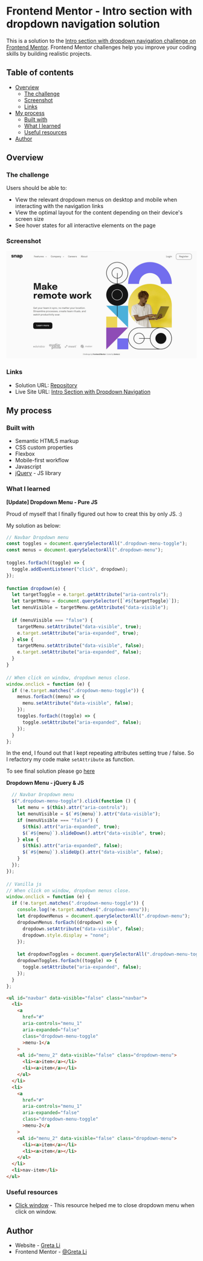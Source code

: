# Frontend Mentor - Intro section with dropdown navigation solution

This is a solution to the [Intro section with dropdown navigation challenge on Frontend Mentor](https://www.frontendmentor.io/challenges/intro-section-with-dropdown-navigation-ryaPetHE5). Frontend Mentor challenges help you improve your coding skills by building realistic projects.

## Table of contents

- [Overview](#overview)
  - [The challenge](#the-challenge)
  - [Screenshot](#screenshot)
  - [Links](#links)
- [My process](#my-process)
  - [Built with](#built-with)
  - [What I learned](#what-i-learned)
  - [Useful resources](#useful-resources)
- [Author](#author)

## Overview

### The challenge

Users should be able to:

- View the relevant dropdown menus on desktop and mobile when interacting with the navigation links
- View the optimal layout for the content depending on their device's screen size
- See hover states for all interactive elements on the page

### Screenshot

![](./screenshot.jpg)

### Links

- Solution URL: [Repository](https://github.com/GretaLi/Frontend-Mentor-Challenge/tree/main/Intro-section-with-dropdown-navigation-main)
- Live Site URL: [Intro Section with Dropdown Navigation](https://gretali.github.io/Frontend-Mentor-Challenge/Intro-section-with-dropdown-navigation-main)

## My process

### Built with

- Semantic HTML5 markup
- CSS custom properties
- Flexbox
- Mobile-first workflow
- Javascript
- [jQuery](https://jquery.com/) - JS library

### What I learned

**[Update] Dropdown Menu - Pure JS**

Proud of myself that I finally figured out how to creat this by only JS. :)

My solution as below:

```js
// Navbar Dropdown menu
const toggles = document.querySelectorAll(".dropdown-menu-toggle");
const menus = document.querySelectorAll(".dropdown-menu");

toggles.forEach((toggle) => {
  toggle.addEventListener("click", dropdown);
});

function dropdown(e) {
  let targetToggle = e.target.getAttribute("aria-controls");
  let targetMenu = document.querySelector([`#${targetToggle}`]);
  let menuVisible = targetMenu.getAttribute("data-visible");

  if (menuVisible === "false") {
    targetMenu.setAttribute("data-visible", true);
    e.target.setAttribute("aria-expanded", true);
  } else {
    targetMenu.setAttribute("data-visible", false);
    e.target.setAttribute("aria-expanded", false);
  }
}

// When click on window, dropdown menus close.
window.onclick = function (e) {
  if (!e.target.matches(".dropdown-menu-toggle")) {
    menus.forEach((menu) => {
      menu.setAttribute("data-visible", false);
    });
    toggles.forEach((toggle) => {
      toggle.setAttribute("aria-expanded", false);
    });
  }
};
```

In the end, I found out that I kept repeating attributes setting true / false. So I refactory my code make `setAttribute` as function.

To see final solution please go [here](https://github.com/GretaLi/Frontend-Mentor-Challenge/blob/main/Intro-section-with-dropdown-navigation-main/js/vanilla.js)

**Dropdown Menu - jQuery & JS**

```js
  // Navbar Dropdown menu
  $(".dropdown-menu-toggle").click(function () {
    let menu = $(this).attr("aria-controls");
    let menuVisible = $(`#${menu}`).attr("data-visible");
    if (menuVisible === "false") {
      $(this).attr("aria-expanded", true);
      $(`#${menu}`).slideDown().attr("data-visible", true);
    } else {
      $(this).attr("aria-expanded", false);
      $(`#${menu}`).slideUp().attr("data-visible", false);
    }
  });
});

// Vanilla js
// When click on window, dropdown menus close.
window.onclick = function (e) {
  if (!e.target.matches(".dropdown-menu-toggle")) {
    console.log(!e.target.matches(".dropdown-menu"));
    let dropdownMenus = document.querySelectorAll(".dropdown-menu");
    dropdownMenus.forEach((dropdown) => {
      dropdown.setAttribute("data-visible", false);
      dropdown.style.display = "none";
    });

    let dropdownToggles = document.querySelectorAll(".dropdown-menu-toggle");
    dropdownToggles.forEach((toggle) => {
      toggle.setAttribute("aria-expanded", false);
    });
  }
};
```

```html
<ul id="navbar" data-visible="false" class="navbar">
  <li>
    <a
      href="#"
      aria-controls="menu_1"
      aria-expanded="false"
      class="dropdown-menu-toggle"
      >menu-1</a
    >
    <ul id="menu_2" data-visible="false" class="dropdown-menu">
      <li><a>item</a></li>
      <li><a>item</a></li>
    </ul>
  </li>
  <li>
    <a
      href="#"
      aria-controls="menu_1"
      aria-expanded="false"
      class="dropdown-menu-toggle"
      >menu-2</a
    >
    <ul id="menu_2" data-visible="false" class="dropdown-menu">
      <li><a>item</a></li>
      <li><a>item</a></li>
    </ul>
  </li>
  <li>nav-item</li>
</ul>
```

### Useful resources

- [Click window](https://www.w3schools.com/howto/howto_css_dropdown_navbar.asp) - This resource helped me to close dropdown menu when click on window.

## Author

- Website - [Greta Li](https://github.com/GretaLi)
- Frontend Mentor - [@Greta Li](https://www.frontendmentor.io/profile/GretaLi)
